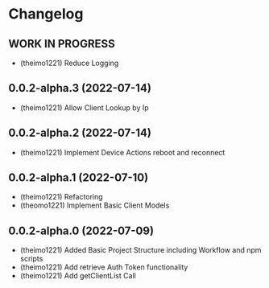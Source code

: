 # Changelog

<!--
  Placeholder for the next version (at the beginning of the line):
  ## **WORK IN PROGRESS**
-->
## **WORK IN PROGRESS**
* (theimo1221) Reduce Logging
## 0.0.2-alpha.3 (2022-07-14)
* (theimo1221) Allow Client Lookup by Ip

## 0.0.2-alpha.2 (2022-07-14)
* (theimo1221) Implement Device Actions reboot and reconnect

## 0.0.2-alpha.1 (2022-07-10)
* (theimo1221) Refactoring
* (theomo1221) Implement Basic Client Models

## 0.0.2-alpha.0 (2022-07-09)
* (theimo1221) Added Basic Project Structure including Workflow and npm scripts
* (theimo1221) Add retrieve Auth Token functionality
* (theimo1221) Add getClientList Call
